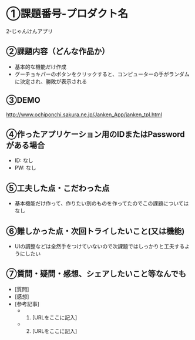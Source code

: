 # ①課題番号-プロダクト名

2-じゃんけんアプリ

## ②課題内容（どんな作品か）

- 基本的な機能だけ作成
- グーチョキパーのボタンをクリックすると、コンピューターの手がランダムに決定され、勝敗が表示される

## ③DEMO

http://www.ochiponchi.sakura.ne.jp/Janken_App/janken_tpl.html

## ④作ったアプリケーション用のIDまたはPasswordがある場合

- ID: なし
- PW: なし

## ⑤工夫した点・こだわった点

- 基本機能だけ作って、作りたい別のものを作ってたのでこの課題についてはなし

## ⑥難しかった点・次回トライしたいこと(又は機能)

- UIの調整などは全然手をつけていないので次課題ではしっかりと工夫するようにしたい

## ⑦質問・疑問・感想、シェアしたいこと等なんでも

- [質問]
- [感想]
- [参考記事]
  - 1. [URLをここに記入]
  - 2. [URLをここに記入]
